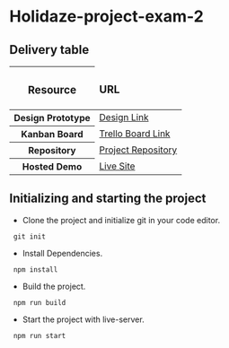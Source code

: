 # Holidaze-project-exam-2

## Delivery table

<table>
  <thead>
    <tr>
      <th><h3>Resource</h3></th>
      <td><h3>URL</h3></td>
    </tr>
  </thead>
  <tbody>
    <tr>
      <th>Design Prototype</th>
      <td><a href="https://xd.adobe.com/view/4308cbdb-093e-4752-81eb-b68b22e85f18-165b/">Design Link</a>
      </td>
    </tr>
    <tr>
      <th>Kanban Board</th>
      <td><a href="https://trello.com/invite/b/vZztrSLS/ATTI6e74cae0d22933ee71f5d8942334947c28B3E742/holidaze">Trello Board Link</a></td>
    </tr>
    <tr>
      <th>Repository</th>
      <td><a href="https://github.com/RobertDacian/Holidaze-project-exam-2">Project Repository</a></td>
    </tr>
    <tr>
      <th>Hosted Demo</th>
      <td><a href="https://holidaze-rob.netlify.app/">Live Site</a></td>
    </tr>
  </tbody>
</table>

## Initializing and starting the project

- Clone the project and initialize git in your code editor.

```
 git init
```

- Install Dependencies.

```
 npm install
```

- Build the project.

```
 npm run build
```

- Start the project with live-server.

```
 npm run start
```
